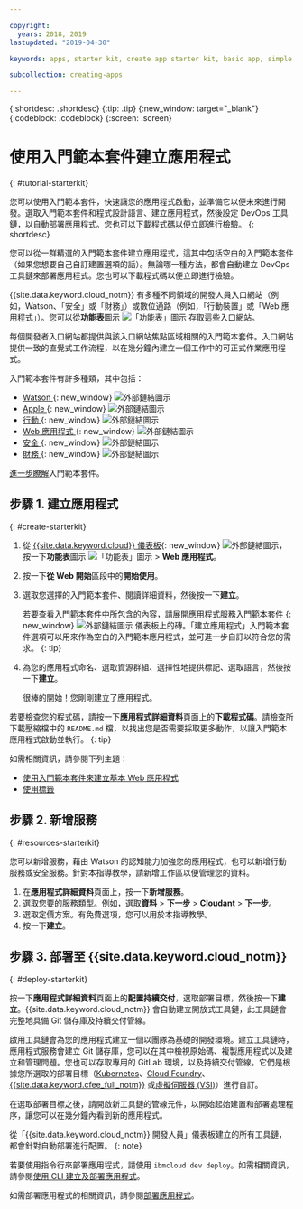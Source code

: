 ```yaml
---

copyright:
  years: 2018, 2019
lastupdated: "2019-04-30"

keywords: apps, starter kit, create app starter kit, basic app, simple app

subcollection: creating-apps

---
```


{:shortdesc: .shortdesc}
{:tip: .tip}
{:new_window: target="_blank"}
{:codeblock: .codeblock}
{:screen: .screen}

# 使用入門範本套件建立應用程式
{: #tutorial-starterkit}

您可以使用入門範本套件，快速讓您的應用程式啟動，並準備它以便未來進行開發。選取入門範本套件和程式設計語言、建立應用程式，然後設定 DevOps 工具鏈，以自動部署應用程式。您也可以下載程式碼以便立即進行檢驗。
{: shortdesc}

您可以從一群精選的入門範本套件建立應用程式，這其中包括空白的入門範本套件（如果您想要自己自訂建置選項的話）。無論哪一種方法，都會自動建立 DevOps 工具鏈來部署應用程式。您也可以下載程式碼以便立即進行檢驗。

{{site.data.keyword.cloud_notm}} 有多種不同領域的開發人員入口網站（例如，Watson、「安全」或「財務」）或數位通路（例如，「行動裝置」或「Web 應用程式」）。您可以從**功能表**圖示 ![「功能表」圖示](../../icons/icon_hamburger.svg) 存取這些入口網站。

每個開發者入口網站都提供與該入口網站焦點區域相關的入門範本套件。入口網站提供一致的直覺式工作流程，以在幾分鐘內建立一個工作中的可正式作業應用程式。

入門範本套件有許多種類，其中包括：
* [Watson ](https://{DomainName}/developer/watson/dashboard){: new_window} ![外部鏈結圖示](../../icons/launch-glyph.svg "外部鏈結圖示")
* [Apple ](https://{DomainName}/developer/appledevelopment/dashboard){: new_window} ![外部鏈結圖示](../../icons/launch-glyph.svg "外部鏈結圖示")
* [行動 ](https://{DomainName}/developer/mobile/dashboard){: new_window} ![外部鏈結圖示](../../icons/launch-glyph.svg "外部鏈結圖示")
* [Web 應用程式 ](https://{DomainName}/developer/appservice/dashboard){: new_window} ![外部鏈結圖示](../../icons/launch-glyph.svg "外部鏈結圖示")
* [安全 ](https://{DomainName}/developer/security/dashboard){: new_window} ![外部鏈結圖示](../../icons/launch-glyph.svg "外部鏈結圖示")
* [財務 ](https://{DomainName}/developer/finance/dashboard){: new_window} ![外部鏈結圖示](../../icons/launch-glyph.svg "外部鏈結圖示")

[進一步瞭解](/docs/apps?topic=creating-apps-starter-kits)入門範本套件。

## 步驟 1. 建立應用程式
{: #create-starterkit}

1. 從 [{{site.data.keyword.cloud}} 儀表板](https://{DomainName}){: new_window} ![外部鏈結圖示](../../icons/launch-glyph.svg "外部鏈結圖示")，按一下**功能表**圖示 ![「功能表」圖示](../../icons/icon_hamburger.svg) > **Web 應用程式**。

2. 按一下**從 Web 開始**區段中的**開始使用**。

3. 選取您選擇的入門範本套件、閱讀詳細資料，然後按一下**建立**。
    
    若要查看入門範本套件中所包含的內容，請展開[應用程式服務入門範本套件 ](https://{DomainName}/developer/appservice/starter-kits){: new_window} ![外部鏈結圖示](../../icons/launch-glyph.svg "外部鏈結圖示") 儀表板上的磚。「建立應用程式」入門範本套件選項可以用來作為空白的入門範本應用程式，並可進一步自訂以符合您的需求。
    {: tip}

4. 為您的應用程式命名、選取資源群組、選擇性地提供標記、選取語言，然後按一下**建立**。
    
    很棒的開始！您剛剛建立了應用程式。

若要檢查您的程式碼，請按一下**應用程式詳細資料**頁面上的**下載程式碼**。請檢查所下載壓縮檔中的 `README.md` 檔，以找出您是否需要採取更多動作，以讓入門範本應用程式啟動並執行。
{: tip}

如需相關資訊，請參閱下列主題：
 * [使用入門範本套件來建立基本 Web 應用程式](/docs/apps/tutorials?topic=creating-apps-tutorial-webapp)
 * [使用標籤](/docs/resources?topic=resources-tag)

## 步驟 2. 新增服務
{: #resources-starterkit}

您可以新增服務，藉由 Watson 的認知能力加強您的應用程式，也可以新增行動服務或安全服務。針對本指導教學，請新增工作區以便管理您的資料。

1. 在**應用程式詳細資料**頁面上，按一下**新增服務**。
2. 選取您要的服務類型。例如，選取**資料** > **下一步** > **Cloudant** > **下一步**。
3. 選取定價方案。有免費選項，您可以用於本指導教學。
4. 按一下**建立**。

## 步驟 3. 部署至 {{site.data.keyword.cloud_notm}}
{: #deploy-starterkit}

按一下**應用程式詳細資料**頁面上的**配置持續交付**，選取部署目標，然後按一下**建立**。{{site.data.keyword.cloud_notm}} 會自動建立開放式工具鏈，此工具鏈會完整地具備 Git 儲存庫及持續交付管線。

啟用工具鏈會為您的應用程式建立一個以團隊為基礎的開發環境。建立工具鏈時，應用程式服務會建立 Git 儲存庫，您可以在其中檢視原始碼、複製應用程式以及建立和管理問題。您也可以存取專用的 GitLab 環境，以及持續交付管線。它們是根據您所選取的部署目標（[Kubernetes](/docs/containers?topic=containers-getting-started)、[Cloud Foundry](/docs/cloud-foundry-public?topic=cloud-foundry-public-about-cf)、[{{site.data.keyword.cfee_full_notm}}](/docs/cloud-foundry?topic=cloud-foundry-about) 或[虛擬伺服器 (VSI)](/docs/vsi?topic=virtual-servers-getting-started-with-virtual-servers)）進行自訂。

在選取部署目標之後，請開啟新工具鏈的管線元件，以開始起始建置和部署處理程序，讓您可以在幾分鐘內看到新的應用程式。

從「{{site.data.keyword.cloud_notm}} 開發人員」儀表板建立的所有工具鏈，都會針對自動部署進行配置。
{: note}

若要使用指令行來部署應用程式，請使用 `ibmcloud dev deploy`。如需相關資訊，請參閱[使用 CLI 建立及部署應用程式](/docs/apps?topic=creating-apps-create-deploy-app-cli)。

如需部署應用程式的相關資訊，請參閱[部署應用程式](/docs/apps?topic=creating-apps-deploying-apps)。
